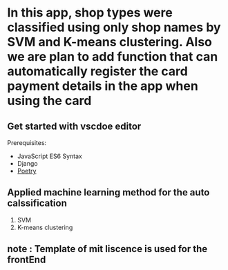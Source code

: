 # In this app, shop types were classified using only shop names by SVM and K-means clustering. Also we are plan to add function that can automatically register the card payment details in the app when using the card

## Get started with vscdoe editor

Prerequisites:
* JavaScript ES6 Syntax
* Django
* [Poetry](https://python-poetry.org)

## Applied machine learning method for the auto calssification
1. SVM
2. K-means clustering

## note : Template of mit liscence is used for the frontEnd
